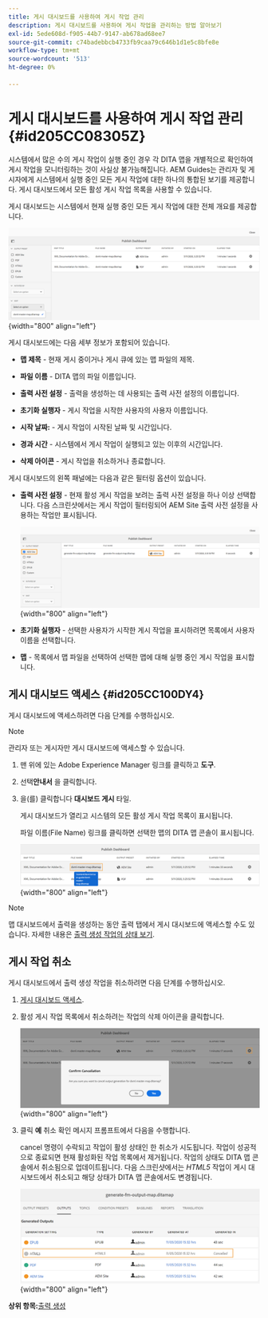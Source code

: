 ```yaml
---
title: 게시 대시보드를 사용하여 게시 작업 관리
description: 게시 대시보드를 사용하여 게시 작업을 관리하는 방법 알아보기
exl-id: 5ede608d-f905-44b7-9147-ab678ad68ee7
source-git-commit: c74badebbcb4733fb9caa79c646b1d1e5c8bfe8e
workflow-type: tm+mt
source-wordcount: '513'
ht-degree: 0%

---
```


# 게시 대시보드를 사용하여 게시 작업 관리 {#id205CC08305Z}

시스템에서 많은 수의 게시 작업이 실행 중인 경우 각 DITA 맵을 개별적으로 확인하여 게시 작업을 모니터링하는 것이 사실상 불가능해집니다. AEM Guides는 관리자 및 게시자에게 시스템에서 실행 중인 모든 게시 작업에 대한 하나의 통합된 보기를 제공합니다. 게시 대시보드에서 모든 활성 게시 작업 목록을 사용할 수 있습니다.

게시 대시보드는 시스템에서 현재 실행 중인 모든 게시 작업에 대한 전체 개요를 제공합니다.

![](images/publish-dashboard.png){width="800" align="left"}

게시 대시보드에는 다음 세부 정보가 포함되어 있습니다.

- **맵 제목** - 현재 게시 중이거나 게시 큐에 있는 맵 파일의 제목.

- **파일 이름** - DITA 맵의 파일 이름입니다.

- **출력 사전 설정** - 출력을 생성하는 데 사용되는 출력 사전 설정의 이름입니다.

- **초기화 실행자** - 게시 작업을 시작한 사용자의 사용자 이름입니다.

- **시작 날짜:** - 게시 작업이 시작된 날짜 및 시간입니다.

- **경과 시간** - 시스템에서 게시 작업이 실행되고 있는 이후의 시간입니다.

- **삭제 아이콘** - 게시 작업을 취소하거나 종료합니다.

게시 대시보드의 왼쪽 패널에는 다음과 같은 필터링 옵션이 있습니다.

- **출력 사전 설정** - 현재 활성 게시 작업을 보려는 출력 사전 설정을 하나 이상 선택합니다. 다음 스크린샷에서는 게시 작업이 필터링되어 AEM Site 출력 사전 설정을 사용하는 작업만 표시됩니다.

   ![](images/publish-dashboard-preset-filter.png){width="800" align="left"}

- **초기화 실행자** - 선택한 사용자가 시작한 게시 작업을 표시하려면 목록에서 사용자 이름을 선택합니다.

- **맵** - 목록에서 맵 파일을 선택하여 선택한 맵에 대해 실행 중인 게시 작업을 표시합니다.

## 게시 대시보드 액세스 {#id205CC100DY4}

게시 대시보드에 액세스하려면 다음 단계를 수행하십시오.

>[!NOTE]
>
> 관리자 또는 게시자만 게시 대시보드에 액세스할 수 있습니다.

1. 맨 위에 있는 Adobe Experience Manager 링크를 클릭하고 **도구**.

1. 선택&#x200B;**안내서** 을 클릭합니다.

1. 을(를) 클릭합니다 **대시보드 게시** 타일.

   게시 대시보드가 열리고 시스템의 모든 활성 게시 작업 목록이 표시됩니다.

   파일 이름(File Name) 링크를 클릭하면 선택한 맵의 DITA 맵 콘솔이 표시됩니다.

   ![](images/publish-dashboard-click-filename-link.png){width="800" align="left"}


>[!NOTE]
>
> 맵 대시보드에서 출력을 생성하는 동안 출력 탭에서 게시 대시보드에 액세스할 수도 있습니다. 자세한 내용은 [출력 생성 작업의 상태 보기](generate-output-for-a-dita-map.md#viewing_output_history).

## 게시 작업 취소

게시 대시보드에서 출력 생성 작업을 취소하려면 다음 단계를 수행하십시오.

1. [게시 대시보드 액세스](#id205CC100DY4).

1. 활성 게시 작업 목록에서 취소하려는 작업의 삭제 아이콘을 클릭합니다.

   ![](images/publish-dashboard-cancel-task.png){width="800" align="left"}

1. 클릭 **예** 취소 확인 메시지 프롬프트에서 다음을 수행합니다.

   cancel 명령이 수락되고 작업이 활성 상태인 한 취소가 시도됩니다. 작업이 성공적으로 종료되면 현재 활성화된 작업 목록에서 제거됩니다. 작업의 상태도 DITA 맵 콘솔에서 취소됨으로 업데이트됩니다. 다음 스크린샷에서는 *HTML5* 작업이 게시 대시보드에서 취소되고 해당 상태가 DITA 맵 콘솔에서도 변경됩니다.

   ![](images/cancelled-output-task.png){width="800" align="left"}


**상위 항목:**[&#x200B;출력 생성](generate-output.md)
